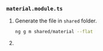 ### `material.module.ts`

1. Generate the file in `shared` folder.

   ```bash
   ng g m shared/material --flat
   ```

2. 
